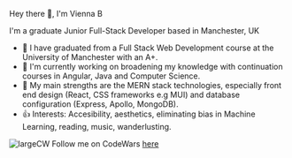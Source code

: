 Hey there 👋, I'm Vienna B

I'm a graduate Junior Full-Stack Developer based in Manchester, UK


* 🏢 I have graduated from a Full Stack Web Development course at the University of Manchester with an A+.
* 🔭 I'm currently working on broadening my knowledge with continuation courses in Angular, Java and Computer Science.
* 🌱 My main strengths are the MERN stack technologies, especially front end design (React, CSS frameworks e.g MUI) and database configuration (Express, Apollo, MongoDB).
* 👍 Interests: Accesibility, aesthetics, eliminating bias in Machine Learning, reading, music, wanderlusting. 

![largeCW](https://user-images.githubusercontent.com/88041770/210566064-5829ecba-b3d5-409e-9555-1441ff4368d6.svg)
Follow me on CodeWars [here](https://www.codewars.com/users/ViennaBorowska "Vienna's Codewars Profile")


